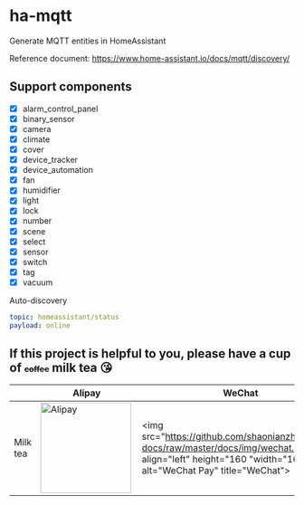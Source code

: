 # ha-mqtt
Generate MQTT entities in HomeAssistant

Reference document: https://www.home-assistant.io/docs/mqtt/discovery/

## Support components
-[x] alarm_control_panel
-[x] binary_sensor
-[x] camera
-[x] climate
-[x] cover
-[x] device_tracker
-[x] device_automation
-[x] fan
-[x] humidifier
-[x] light
-[x] lock
-[x] number
-[x] scene
-[x] select
-[x] sensor
-[x] switch
-[x] tag
-[x] vacuum

Auto-discovery
```yaml
topic: homeassistant/status
payload: online
```

## If this project is helpful to you, please have a cup of <del style="font-size: 14px;">coffee</del> milk tea 😘
| |Alipay|WeChat|
|---|---|---|
Milk tea| <img src="https://github.com/shaonianzhentan/ha-docs/raw/master/docs/img/alipay.png" align="left" height="160" width="160" alt= "Alipay" title="alipay"> | <img src="https://github.com/shaonianzhentan/ha-docs/raw/master/docs/img/wechat.png" align="left" height="160 "width="160" alt="WeChat Pay" title="WeChat">
